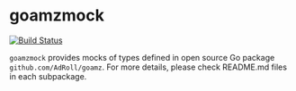 # goamzmock

[![Build Status](https://travis-ci.org/topicai/goamzmock.svg?branch=master)](https://travis-ci.org/topicai/goamzmock)

`goamzmock` provides mocks of types defined in open source Go package
`github.com/AdRoll/goamz`.  For more details, please check README.md
files in each subpackage.
